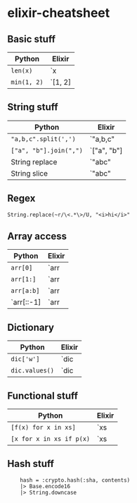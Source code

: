 # elixir-cheatsheet

## Basic stuff

| Python 	| Elixir 	|
|-------- |--------	|
|`len(x)` | `x |> length`|
|`min(1, 2)` | `[1, 2] |> Enum.min`|

## String stuff

| Python 	| Elixir 	|
|-------- |--------	|
|`"a,b,c".split(',')` | `"a,b,c" |> String.split(",")`|
|`["a", "b"].join(",")` | `["a", "b"] |> Enum.join(",")`|
| String replace | `"abc" |> String.replace("b", "B")` |
| String slice | `"abc" |> String.slice(0..1)`|

## Regex

`String.replace(~r/\<.*\>/U, "<i>hi</i>"`

## Array access

| Python 	| Elixir 	|
|-------- |--------	|
|`arr[0]` | `arr |> Enum.at(0)`|
|`arr[1:]` | `arr |> Enum.slice(1..-1)`|
|`arr[a:b]` | `arr |> Enum.slice(a..b-1)` |
|`arr[::-1] | `arr |> Enum.reverse` |

## Dictionary

| Python 	| Elixir 	|
|-------- |--------	|
|`dic['w']` | `dic |> Map.fetch!("w")`|
|`dic.values()` | `dic |> Map.values`|

## Functional stuff

| Python 	| Elixir 	|
|-------- |--------	|
|`[f(x) for x in xs]` | `xs |> Enum.map(fn x -> f x end)`|
|`[x for x in xs if p(x)` | `xs |> Enum.filter(fn x -> p x end)`|

## Hash stuff

```
    hash = :crypto.hash(:sha, contents)
    |> Base.encode16
    |> String.downcase
```

